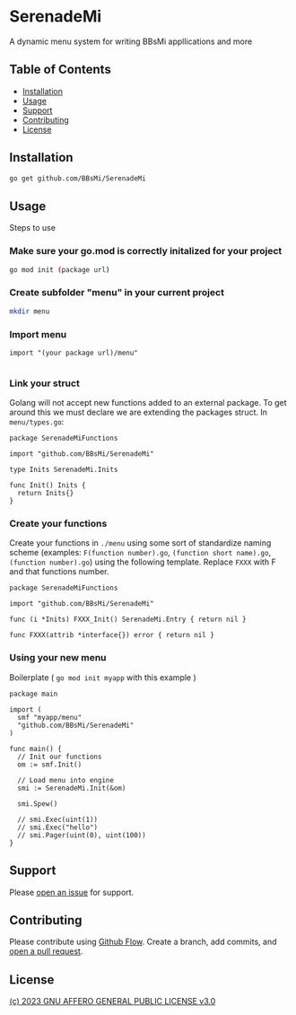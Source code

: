 # SerenadeMi

A dynamic menu system for writing BBsMi appllications and more

## Table of Contents

- [Installation](#installation)
- [Usage](#usage)
- [Support](#support)
- [Contributing](#contributing)
- [License](#license)

## Installation

```sh
go get github.com/BBsMi/SerenadeMi
```

## Usage

Steps to use

### Make sure your go.mod is correctly initalized for your project

```sh
go mod init (package url)
```

### Create subfolder "menu" in your current project

```sh
mkdir menu
```
### Import menu

```golang
import "(your package url)/menu"
 
```

### Link your struct

Golang will not accept new functions added to an external package. To get around this we must declare we are extending the packages struct. In `menu/types.go`:

```golang
package SerenadeMiFunctions

import "github.com/BBsMi/SerenadeMi"

type Inits SerenadeMi.Inits

func Init() Inits {
  return Inits{}
}
```

### Create your functions

Create your functions in `./menu` using some sort of standardize naming scheme (examples: `F(function number).go`, `(function short name).go`, `(function number).go`) using the following template. Replace `FXXX` with F and that functions number.

```golang
package SerenadeMiFunctions

import "github.com/BBsMi/SerenadeMi"

func (i *Inits) FXXX_Init() SerenadeMi.Entry { return nil }

func FXXX(attrib *interface{}) error { return nil }

```

### Using your new menu

Boilerplate ( `go mod init myapp` with this example )
```golang
package main

import (
  smf "myapp/menu"
  "github.com/BBsMi/SerenadeMi"
)

func main() {
  // Init our functions
  om := smf.Init()

  // Load menu into engine
  smi := SerenadeMi.Init(&om)

  smi.Spew()
  
  // smi.Exec(uint(1))
  // smi.Exec("hello")
  // smi.Pager(uint(0), uint(100))
}
```

## Support

Please [open an issue](https://github.com/BBsMi/SerenadeMi/issues/new) for support.

## Contributing

Please contribute using [Github Flow](https://guides.github.com/introduction/flow/). Create a branch, add commits, and [open a pull request](https://github.com/fraction/readme-boilerplate/compare/).

## License

[(c) 2023 GNU AFFERO GENERAL PUBLIC LICENSE v3.0](https://github.com/BBsMi/SerenadeMi/blob/trunk/LICENSE)
